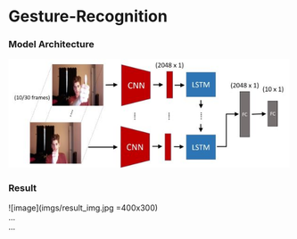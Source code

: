 # Gesture-Recognition

### Model Architecture
![image](imgs/model_architecture.jpg)  <br>


### Result 
![image](imgs/result_img.jpg =400x300) <br>
... <br>
... <br>


